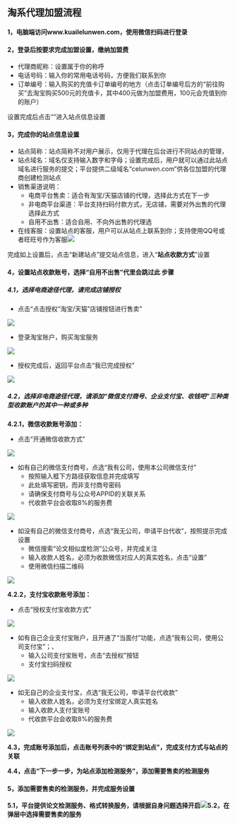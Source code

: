## 淘系代理加盟流程

#### 1，电脑端访问www.kuailelunwen.com，使用微信扫码进行登录

#### 2，登录后按要求完成加盟设置，缴纳加盟费

* 代理商昵称：设置属于你的称呼
* 电话号码：输入你的常用电话号码，方便我们联系到你
* 订单编号：输入购买的充值卡订单编号的地方（点击订单编号后方的“前往购买”去淘宝购买500元的充值卡，其中400元做为加盟费用，100元会充值到你的账户）

设置完成后点击“”进入站点信息设置

#### 3，完成你的站点信息设置

* 站点简称：站点简称不对用户展示，仅用于代理在后台进行不同站点的管理，
* 站点域名：域名仅支持输入数字和字母；设置完成后，用户就可以通过此站点域名进行服务的提交；平台提供二级域名“celunwen.com”供各位加盟的代理商创建检测站点
* 销售渠道说明：
  * 电商平台售卖：适合有淘宝/天猫店铺的代理，选择此方式在下一步
  * 非电商平台渠道：平台支持扫码付款方式，无店铺，需要对外出售的代理选择此方式
  * 自用不出售：适合自用、不向外出售的代理选
* 在线客服：设置站点的客服，用户可以从站点上联系到你；支持使用QQ号或者旺旺号作为客服![](/assets/import31.png)

完成如上设置后，点击“新建站点”提交站点信息，进入“**站点收款方式**”设置

#### 4，设置站点收款账号，选择“自用不出售”代里会跳过此 步骤

##### 4.1，选择电商途径代理，请完成店铺授权

* 点击“点击授权“淘宝/天猫”店铺按钮进行售卖”

![](/assets/import32.png)

* 登录淘宝账户，购买淘宝服务

![](/assets/import41.png)

* 授权完成后，返回平台点击“我已完成授权”

![](/assets/import40.png)

##### 4.2，选择非电商途径代理，请添加“微信支付商号、企业支付宝、收钱吧”三种类型收款账户的其中一种或多种

**4.2.1，微信收款账号添加：**

* 点击“开通微信收款方式”

![](/assets/import33.png)

* 如有自己的微信支付商号，点选“我有公司，使用本公司微信支付”
  * 按照输入框下方路径获取信息并完成填写
  * 此处填写密钥，而非支付商号密码
  * 请确保支付商号与公众号APPID的关联关系
  * 代收款平台会收取8%的服务费

![](/assets/import34.png)

* 如没有自己的微信支付商号，点选“我无公司，申请平台代收”，按照提示完成设置
  * 微信搜索“论文相似度检测”公众号，并完成关注
  * 输入收款人姓名，必须为收款微信对应人的真实姓名，点击“设置”
  * 使用微信扫描二维码

![](/assets/import35.png)

**4.2.2，支付宝收款账号添加：**

* 点击“授权支付宝收款方式”

![](/assets/import36.png)

* 如有自己企业支付宝账户，且开通了“当面付”功能，点选“我有公司，使用公司支付宝”；、
  * 输入公司支付宝账号，点击“去授权”按钮
  * 支付宝扫码授权

![](/assets/import37.png)

* 如无自己的企业支付宝，点选“我无公司，申请平台代收款”
  * 输入收款人姓名，必须为支付宝绑定人真实姓名
  * 输入收款人支付宝账号
  * 代收款平台会收取8%的服务费

![](/assets/import38.png)

**4.3，完成账号添加后，点击账号列表中的“绑定到站点”，完成支付方式与站点的关联**

**4.4，点击“下一步一步，为站点添加检测服务”，添加需要售卖的检测服务**

#### 5，添加需要售卖的检测服务，并完成服务设置

**5.1，平台提供论文检测服务、格式转换服务，请根据自身问题选择开启**![](/assets/import42.png)**5.2，在弹层中选择需要售卖的服务**

##### 



